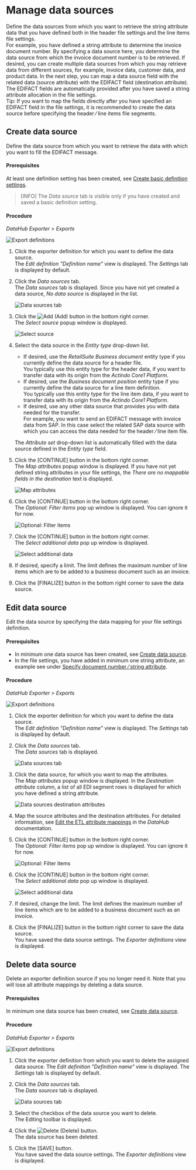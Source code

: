 # Manage data sources
Define the data sources from which you want to retrieve the string attribute data that you have defined both in the header file settings and the line items file settings.   
For example, you have defined a string attribute to determine the invoice document number. By specifying a data source here, you determine the data source from which the invoice document number is to be retrieved. 
If desired, you can create multiple data sources from which you may retrieve data from different sources, for example, invoice data, customer data, and product data. In the next step, you can map a data source field with the related data (source attribute) with the EDIFACT field (destination attribute). The EDIFACT fields are automatically provided after you have saved a string attribute allocation in the file settings.   
Tip: If you want to map the fields directly after you have specified an EDIFACT field in the file settings, it is recommended to create the data source before specifying the header &frasl; line items file segments.

## Create data source
Define the data source from which you want to retrieve the data with which you want to fill the EDIFACT message.

#### Prerequisites

At least one definition setting has been created, see [Create basic definition settings](#create-basic-definition-settings).
>[INFO] The *Data source* tab is visible only if you have created and saved a basic definition setting. 

#### Procedure

*DataHub Exporter > Exports*

![Export definitions](../../Assets/Screenshots/EDI/Operation/ExportDefinitions.png "[Export definitions]")

1. Click the exporter definition for which you want to define the data source.   
    The *Edit definition "Definition name"* view is displayed. The *Settings* tab is displayed by default.

2. Click the *Data sources* tab.   
    The *Data sources* tab is displayed. Since you have not yet created a data source, *No data source* is displayed in the list. 

    ![Data sources tab](../../Assets/Screenshots/EDI/Operation/DataSourcesList.png "[Data sources tab]")

3. Click the ![Add](../../Assets/Icons/Plus01.png "[Add]") (Add) button in the bottom right corner.     
    The *Select source* popup window is displayed.

    ![Select source](../../Assets/Screenshots/EDI/Operation/DataSourcesSelectSource.png "[Select source]")

4. Select the data source in the *Entity type* drop-down list.   
    - If desired, use the *RetailSuite Business document* entity type if you currently define the data source for a header file.    
    You typically use this entity type for the header data, if you want to transfer data with its origin from the *Actindo Core1 Platform*.
    - If desired, use the *Business document position* entity type if you currently define the data source for a line item definition.   
    You typically use this entity type for the line item data, if you want to transfer data with its origin from the *Actindo Core1 Platform*.  
    - If desired, use any other data source that provides you with data needed for the transfer.   
    For example, you want to send an EDIFACT message with invoice data from SAP. In this case select the related SAP data source with which you can access the data needed for the header &frasl; line item file.   
    
    The *Attribute set* drop-down list is automatically filled with the data source defined in the *Entity type* field.
    
5. Click the [CONTINUE] button in the bottom right corner.   
    The *Map attributes* popup window is displayed. If you have not yet defined string attributes in your file settings, the *There are no mappable fields in the destination* text is displayed.

    ![Map attributes](../../Assets/Screenshots/EDI/Operation/DataSourcesMapAttributes.png "[Map attributes]")

6. Click the [CONTINUE] button in the bottom right corner.   
    The *Optional: Filter items* pop up window is displayed. You can ignore it for now.

     ![Optional: Filter items](../../Assets/Screenshots/EDI/Operation/DataSourcesOptionalFilterItems.png "[Optional:Filter items]")

7. Click the [CONTINUE] button in the bottom right corner.   
    The *Select additional data* pop up window is displayed. 

    ![Select additional data](../../Assets/Screenshots/EDI/Operation/DataSourcesSelectAdditionalData.png "[Select additional data]")

8. If desired, specify a limit. The limit defines the maximum number of line items which are to be added to a business document such as an invoice. <!---ist das richtig?-->

9. Click the [FINALIZE] button in the bottom right corner to save the data source.



## Edit data source

Edit the data source by specifying the data mapping for your file settings definition.

#### Prerequisites

- In minimum one data source has been created, see [Create data source](#create-data-source).
- In the file settings, you have added in minimum one string attribute, an example see under [Specify document number &frasl; string attribute](./02_ManageHeaderFileSett.md#specify-document-number-⁄-string-attribute).

#### Procedure

*DataHub Exporter > Exports*

![Export definitions](../../Assets/Screenshots/EDI/Operation/ExportDefinitions.png "[Export definitions]")

1. Click the exporter definition for which you want to define the data source.   
    The *Edit definition "Definition name"* view is displayed. The *Settings* tab is displayed by default.

2. Click the *Data sources* tab.   
    The *Data sources* tab is displayed.  

    ![Data sources tab](../../Assets/Screenshots/EDI/Operation/DataSourcesListWithEntries.png "[Data sources tab]")

3. Click the data source, for which you want to map the attributes.   
    The *Map attributes* popup window is displayed. In the *Destination attribute* column, a list of all EDI segment rows is displayed for which you have defined a string attribute.

    ![Data sources destination attributes](../../Assets/Screenshots/EDI/Operation/DataSourcesDestinationAttributes.png "[Data sources destination attributes]")

4. Map the source attributes and the destination attributes. For detailed information, see [Edit the ETL attribute mappings](../../DataHub/Operation/01_ManageETLMappings.md#delete-an-etl-attribute-mapping) in the *DataHub* documentation.

5. Click the [CONTINUE] button in the bottom right corner.   
    The *Optional: Filter items* pop up window is displayed. You can ignore it for now.

     ![Optional: Filter items](../../Assets/Screenshots/EDI/Operation/DataSourcesOptionalFilterItems.png "[Optional:Filter items]")

6. Click the [CONTINUE] button in the bottom right corner.   
    The *Select additional data* pop up window is displayed. 

    ![Select additional data](../../Assets/Screenshots/EDI/Operation/DataSourcesSelectAdditionalData.png "[Select additional data]")

7. If desired, change the limit. The limit defines the maximum number of line items which are to be added to a business document such as an invoice. <!---ist das richtig?-->

8. Click the [FINALIZE] button in the bottom right corner to save the data source.   
  You have saved the data source settings. The *Exporter definitions* view is displayed. 




## Delete data source

 Delete an exporter definition source if you no longer need it. Note that you will lose all attribute mappings by deleting a data source.

 #### Prerequisites

In minimum one data source has been created, see [Create data source](#create-data-source).

#### Procedure

*DataHub Exporter > Exports*

![Export definitions](../../Assets/Screenshots/EDI/Operation/ExportDefinitions.png "[Export definitions]")

1. Click the exporter definition from which you want to delete the assigned data source.
  The *Edit definition "Definition name"* view is displayed. The *Settings* tab is displayed by default.

2. Click the *Data sources* tab.   
    The *Data sources* tab is displayed.  
    
    ![Data sources tab](../../Assets/Screenshots/EDI/Operation/DataSourcesListWithEntries.png "[Data sources tab]")

3. Select the checkbox of the data source you want to delete.    
   The Editing toolbar is displayed.

4. Click the ![Delete](../../Assets/Icons/Trash03.png "[Delete]") (Delete) button.   
   The data source has been deleted.

5. Click the [SAVE] button.    
    You have saved the data source settings. The *Exporter definitions* view is displayed. 
     




